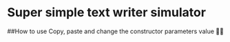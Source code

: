 # Super simple text writer simulator

##How to use
Copy, paste and change the constructor parameters value 🥪🥪
